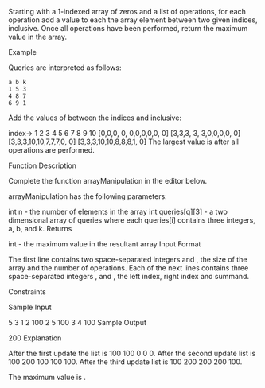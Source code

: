 Starting with a 1-indexed array of zeros and a list of operations, for each operation add a value to each the array element between two given indices, inclusive. Once all operations have been performed, return the maximum value in the array.

Example


Queries are interpreted as follows:

    a b k
    1 5 3
    4 8 7
    6 9 1
Add the values of  between the indices  and  inclusive:

index->	 1 2 3  4  5 6 7 8 9 10
	[0,0,0, 0, 0,0,0,0,0, 0]
	[3,3,3, 3, 3,0,0,0,0, 0]
	[3,3,3,10,10,7,7,7,0, 0]
	[3,3,3,10,10,8,8,8,1, 0]
The largest value is  after all operations are performed.

Function Description

Complete the function arrayManipulation in the editor below.

arrayManipulation has the following parameters:

int n - the number of elements in the array
int queries[q][3] - a two dimensional array of queries where each queries[i] contains three integers, a, b, and k.
Returns

int - the maximum value in the resultant array
Input Format

The first line contains two space-separated integers  and , the size of the array and the number of operations.
Each of the next  lines contains three space-separated integers ,  and , the left index, right index and summand.

Constraints

Sample Input

5 3
1 2 100
2 5 100
3 4 100
Sample Output

200
Explanation

After the first update the list is 100 100 0 0 0.
After the second update list is 100 200 100 100 100.
After the third update list is 100 200 200 200 100.

The maximum value is .
